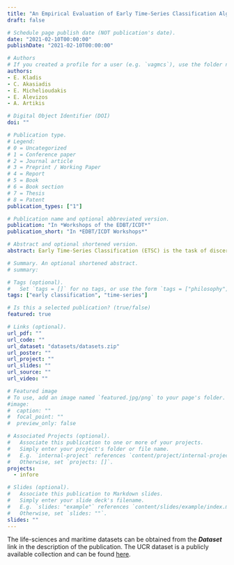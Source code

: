 ```yaml
---
title: "An Empirical Evaluation of Early Time-Series Classification Algorithms"
draft: false

# Schedule page publish date (NOT publication's date).
date: "2021-02-10T00:00:00"
publishDate: "2021-02-10T00:00:00"

# Authors
# If you created a profile for a user (e.g. `vagmcs`), use the folder name instead, and should be replaced by their full name and linked to their profile.
authors:
- E. Kladis
- C. Akasiadis
- E. Michelioudakis
- E. Alevizos
- A. Artikis

# Digital Object Identifier (DOI)
doi: ""

# Publication type.
# Legend:
# 0 = Uncategorized
# 1 = Conference paper
# 2 = Journal article
# 3 = Preprint / Working Paper
# 4 = Report
# 5 = Book
# 6 = Book section
# 7 = Thesis
# 8 = Patent
publication_types: ["1"]

# Publication name and optional abbreviated version.
publication: "In *Workshops of the EDBT/ICDT*"
publication_short: "In *EDBT/ICDT Workshops*"

# Abstract and optional shortened version.
abstract: Early Time-Series Classification (ETSC) is the task of discerning the class of time-series observations, as accurately and fast as possible. Such approaches can be incorporated in forecasting, and this way assist on many research fields. However, available approaches are not suitable for all problems, since the shape and the nature of data can impact their performance. In the context of this work, we empirically evaluate five state-of-the-art ETSC algorithms on publicly available data, as well as on two newly introduced datasets, originating from the biological and maritime application areas. The first dataset refers to cancer simulation data, while the second consists of vessel geospatial information. The aim is to extensively evaluate ETSC algorithms, and provide intuition on how such approaches work, and what are the problem characteristics that may render each method successful. Also, the framework we used for the evaluation can serve as a benchmark for new related approaches.

# Summary. An optional shortened abstract.
# summary:

# Tags (optional).
#   Set `tags = []` for no tags, or use the form `tags = ["philosophy"]`.
tags: ["early classification", "time-series"]

# Is this a selected publication? (true/false)
featured: true

# Links (optional).
url_pdf: ""
url_code: ""
url_dataset: "datasets/datasets.zip"
url_poster: ""
url_project: ""
url_slides: ""
url_source: ""
url_video: ""

# Featured image
# To use, add an image named `featured.jpg/png` to your page's folder.
#image:
#  caption: ""
#  focal_point: ""
#  preview_only: false

# Associated Projects (optional).
#   Associate this publication to one or more of your projects.
#   Simply enter your project's folder or file name.
#   E.g. `internal-project` references `content/project/internal-project/index.md`.
#   Otherwise, set `projects: []`.
projects:
  - infore

# Slides (optional).
#   Associate this publication to Markdown slides.
#   Simply enter your slide deck's filename.
#   E.g. `slides: "example"` references `content/slides/example/index.md`.
#   Otherwise, set `slides: ""`.
slides: ""
---
```


The life-sciences and maritime datasets can be obtained from the ***Dataset*** link in the description of the 
publication. The UCR dataset is a publicly available collection and can be found 
[here](http://www.timeseriesclassification.com/dataset.php).
